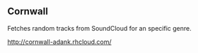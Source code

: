 ## Cornwall

Fetches random tracks from SoundCloud for an specific genre.

http://cornwall-adank.rhcloud.com/
